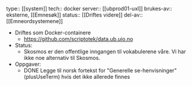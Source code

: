 type:: [[system]]
tech:: docker
server:: [[ubprod01-uxl]] 
brukes-av:: eksterne, [[Emnesøk]] 
status:: [[Driftes videre]]
del-av:: [[Emneordsystemene]]

- Driftes som Docker-containere
	- https://github.com/scriptotek/data.ub.uio.no
- Status:
	- Skosmos er den offentlige inngangen til vokabulerene våre. Vi har ikke noe alternativ til Skosmos.
- Oppgaver:
	- DONE Legge til norsk fortekst for "Generelle se-henvisninger" (plusUseTerm) hvis det ikke allerede finnes
